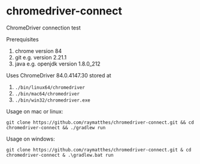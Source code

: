 # chromedriver-connect
ChromeDriver connection test

Prerequisites
1. chrome version 84
2. git e.g. version 2.21.1
3. java e.g. openjdk version 1.8.0_212 

Uses ChromeDriver 84.0.4147.30 stored at
1. `./bin/linux64/chromedriver`
2. `./bin/mac64/chromedriver`
3. `./bin/win32/chromedriver.exe`

Usage on mac or linux:
```
git clone https://github.com/raymatthes/chromedriver-connect.git && cd chromedriver-connect && ./gradlew run
```

Usage on windows:
```
git clone https://github.com/raymatthes/chromedriver-connect.git & cd chromedriver-connect & .\gradlew.bat run
```           
